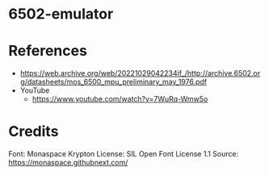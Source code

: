 # 6502-emulator 

# References
* https://web.archive.org/web/20221029042234if_/http://archive.6502.org/datasheets/mos_6500_mpu_preliminary_may_1976.pdf
* YouTube
  * https://www.youtube.com/watch?v=7WuRq-Wmw5o

# Credits
Font: Monaspace Krypton
License: SIL Open Font License 1.1
Source: https://monaspace.githubnext.com/
